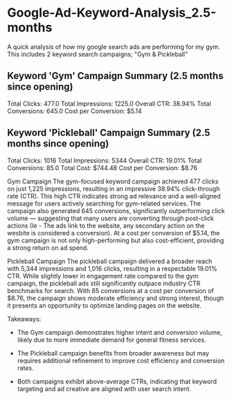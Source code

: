 # Google-Ad-Keyword-Analysis_2.5-months
A quick analysis of how my google search ads are performing for my gym. This includes 2 keyword search campaigns; "Gym &amp; Pickleball"

Keyword 'Gym' Campaign Summary (2.5 months since opening)
--------------------------------------------------------
Total Clicks: 477.0
Total Impressions: 1225.0
Overall CTR: 38.94%
Total Conversions: 645.0
Cost per Conversion: $5.14

Keyword 'Pickleball' Campaign Summary (2.5 months since opening)
---------------------------------------------------------------
Total Clicks: 1016
Total Impressions: 5344
Overall CTR: 19.01%
Total Conversions: 85.0
Total Cost: $744.48
Cost per Conversion: $8.76

Gym Campaign
The gym-focused keyword campaign achieved 477 clicks on just 1,225 impressions, resulting in an impressive 38.94% click-through rate (CTR). This high CTR indicates strong ad relevance and a well-aligned message for users actively searching for gym-related services. The campaign also generated 645 conversions, significantly outperforming click volume — suggesting that many users are converting through post-click actions (Ie - The ads link to the website, any secondary action on the wesbite is considered a conversion). At a cost per conversion of $5.14, the gym campaign is not only high-performing but also cost-efficient, providing a strong return on ad spend.

Pickleball Campaign
The pickleball campaign delivered a broader reach with 5,344 impressions and 1,016 clicks, resulting in a respectable 19.01% CTR. While slightly lower in engagement rate compared to the gym campaign, the pickleball ads still significantly outpace industry CTR benchmarks for search. With 85 conversions at a cost per conversion of $8.76, the campaign shows moderate efficiency and strong interest, though it presents an opportunity to optimize landing pages on the website.

Takeaways:

- The Gym campaign demonstrates higher intent and conversion volume, likely due to more immediate demand for general fitness services.
  
- The Pickleball campaign benefits from broader awareness but may requires additional refinement to improve cost efficiency and conversion rates.
  
- Both campaigns exhibit above-average CTRs, indicating that keyword targeting and ad creative are aligned with user search intent.

  

